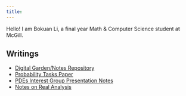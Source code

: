 ```yaml
---
title: 
---
```


Hello! I am Bokuan Li, a final year Math & Computer Science student at McGill. 

## Writings

- [Digital Garden/Notes Repository](https://garden.jerrylicious.me)
- [Probability Tasks Paper](Tasks.pdf)
- [PDEs Interest Group Presentation Notes](PDEs.pdf)
- [Notes on Real Analysis](analysis-notes.pdf)
